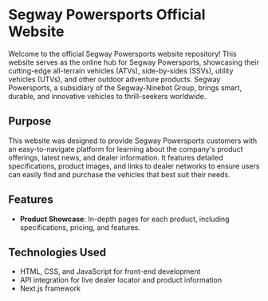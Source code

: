 # Segway Powersports Official Website

Welcome to the official Segway Powersports website repository! This website serves as the online hub for Segway Powersports, showcasing their cutting-edge all-terrain vehicles (ATVs), side-by-sides (SSVs), utility vehicles (UTVs), and other outdoor adventure products. Segway Powersports, a subsidiary of the Segway-Ninebot Group, brings smart, durable, and innovative vehicles to thrill-seekers worldwide.

## Purpose

This website was designed to provide Segway Powersports customers with an easy-to-navigate platform for learning about the company's product offerings, latest news, and dealer information. It features detailed specifications, product images, and links to dealer networks to ensure users can easily find and purchase the vehicles that best suit their needs.

## Features

- **Product Showcase**: In-depth pages for each product, including specifications, pricing, and features.

## Technologies Used

- HTML, CSS, and JavaScript for front-end development
- API integration for live dealer locator and product information
- Next.js framework

